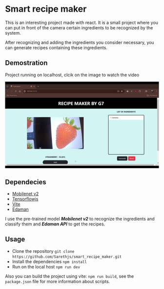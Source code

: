# Smart recipe maker

This is an interesting project made with react. It is a small project where you can put in front of the camera certain ingredients to be recognized by the system.

After recognizing and adding the ingredients you consider necessary, you can generate recipes containing these ingredients.

## Demostration
Project running on localhost, clcik on the image to watch the video

[![Watch demostration](image.png)](https://github.com/Sarethjs/smart_recipe_maker/raw/main/demostration.mp4)


## Dependecies

+ [Mobilenet v2](https://www.kaggle.com/models/google/mobilenet-v2)
+ [Tensorflowjs](https://www.tensorflow.org/js)
+ [Vite](https://vitejs.dev/)
+ [Edaman](https://developer.edamam.com/edamam-recipe-api)

I use the pre-trained model ***Mobilenet v2*** to recognize the ingredients and classify them and ***Edaman API*** to get the recipes.

## Usage

+ Clone the repository `git clone https://github.com/Sarethjs/smart_recipe_maker.git`
+ Install the dependencies `npm install`
+ Run on the local host `npm run dev`

Also you can build the project using vite: `npm run build`, see the `package.json` file for more information about scripts.